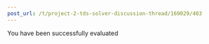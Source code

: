 ```yaml
---
post_url: /t/project-2-tds-solver-discussion-thread/169029/403
---
```

You have been successfully evaluated